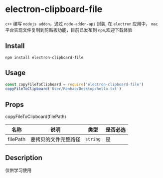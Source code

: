 # electron-clipboard-file
`c++` 编写 `nodejs addon`，通过 `node-addon-api` 封装, 在 `electron` 应用中， `mac` 平台实现文件复制到剪贴板功能，目前已发布到 `npm`,欢迎下载体验

## Install
`npm install electron-clipboard-file`
## Usage
```js
const copyFileToClipboard = require('electron-clipboard-file')
copyFileToClipboard('User/Renhao/Desktop/hello.txt')
```

## Props
copyFileToClipboard(filePath)

| 名称     | 说明                 | 类型                                   | 是否必选 |
| -------- | -------------------- | -------------------------------------- | -------- |
| filePath | 要拷贝的文件完整路径 | `string`                               | 是       |
## Description
仅供学习使用
